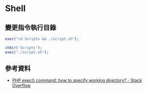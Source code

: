 # Shell

## 變更指令執行目錄

```php
exec("cd Scripts && ./script.sh");
```

```php
chdir('Scripts');
exec("./script.sh");
```

## 參考資料
* [PHP exec() command: how to specify working directory? - Stack Overflow](https://stackoverflow.com/questions/1679045/php-exec-command-how-to-specify-working-directory)
